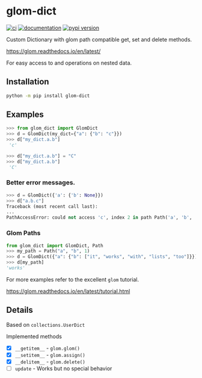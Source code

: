 # glom-dict

[![ci](https://github.com/Kilo59/glom-dict/workflows/ci/badge.svg)](https://github.com/Kilo59/glom-dict/actions)
[![documentation](https://img.shields.io/badge/docs-mkdocs%20material-blue.svg?style=flat)](https://kilo59.github.io/glom-dict/)
[![pypi version](https://img.shields.io/pypi/v/glom-dict.svg)](https://pypi.org/project/glom-dict/)

Custom Dictionary with glom path compatible get, set and delete methods.

https://glom.readthedocs.io/en/latest/

For easy access to and operations on nested data.

## Installation

```bash
python -m pip install glom-dict
```

## Examples

```python
>>> from glom_dict import GlomDict
>>> d = GlomDict(my_dict={"a": {"b": "c"}})
>>> d["my_dict.a.b"]
 'c'

>>> d["my_dict.a.b"] = "C"
>>> d["my_dict.a.b"]
 'C'
```

### Better error messages.

```python
>>> d = GlomDict({'a': {'b': None}})
>>> d["a.b.c"]
Traceback (most recent call last):
...
PathAccessError: could not access 'c', index 2 in path Path('a', 'b', 'c'), got error: ...
```

### Glom Paths

```python
from glom_dict import GlomDict, Path
>>> my_path = Path("a", "b", 1)
>>> d = GlomDict({"a": {"b": ["it", "works", "with", "lists", "too"]}})
>>> d[my_path]
'works'
```

For more examples refer to the excellent `glom` tutorial.

https://glom.readthedocs.io/en/latest/tutorial.html

## Details

Based on `collections.UserDict`

Implemented methods

- [x] `__getitem__` - `glom.glom()`
- [x] `__setitem__` - `glom.assign()`
- [x] `__delitem__` - `glom.delete()`
- [ ] `update` - Works but no special behavior
